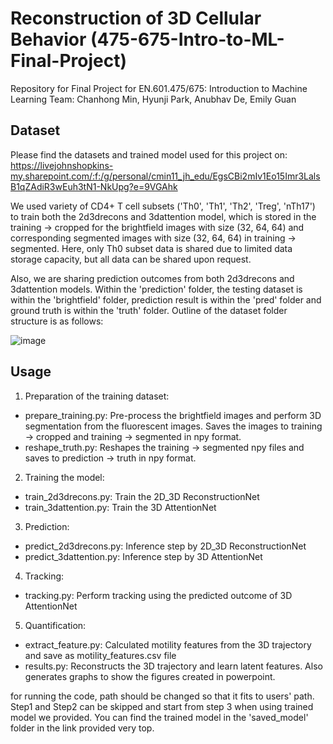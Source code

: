 # Reconstruction of 3D Cellular Behavior (475-675-Intro-to-ML-Final-Project)
Repository for Final Project for EN.601.475/675: Introduction to Machine Learning
Team: Chanhong Min, Hyunji Park, Anubhav De, Emily Guan

## Dataset
Please find the datasets and trained model used for this project on: https://livejohnshopkins-my.sharepoint.com/:f:/g/personal/cmin11_jh_edu/EgsCBi2mIv1Eo15Imr3LalsB1qZAdiR3wEuh3tN1-NkUpg?e=9VGAhk

We used variety of CD4+ T cell subsets ('Th0', 'Th1', 'Th2', 'Treg', 'nTh17') to train both the 2d3drecons and 3dattention model, which is stored in the training -> cropped for the brightfield images with size (32, 64, 64) and corresponding segmented images with size (32, 64, 64) in training -> segmented. Here, only Th0 subset data is shared due to limited data storage capacity, but all data can be shared upon request.

Also, we are sharing prediction outcomes from both 2d3drecons and 3dattention models. Within the 'prediction' folder, the testing dataset is within the 'brightfield' folder, prediction result is within the 'pred' folder and ground truth is within the 'truth' folder.
Outline of the dataset folder structure is as follows:

![image](https://github.com/user-attachments/assets/30f11c7c-95ee-49e2-9103-a3dbea2b969c)


## Usage
1. Preparation of the training dataset:
- prepare_training.py: Pre-process the brightfield images and perform 3D segmentation from the fluorescent images. Saves the images to training -> cropped and training -> segmented in npy format.
- reshape_truth.py: Reshapes the training -> segmented npy files and saves to prediction -> truth in npy format.

2. Training the model:
- train_2d3drecons.py: Train the 2D_3D ReconstructionNet
- train_3dattention.py: Train the 3D AttentionNet

3. Prediction:
- predict_2d3drecons.py: Inference step by 2D_3D ReconstructionNet
- predict_3dattention.py: Inference step by 3D AttentionNet

4. Tracking:
- tracking.py: Perform tracking using the predicted outcome of 3D AttentionNet

5. Quantification:
- extract_feature.py: Calculated motility features from the 3D trajectory and save as motility_features.csv file
- results.py: Reconstructs the 3D trajectory and learn latent features. Also generates graphs to show the figures created in powerpoint.

for running the code, path should be changed so that it fits to users' path. Step1 and Step2 can be skipped and start from step 3 when using trained model we provided. You can find the trained model in the 'saved_model' folder in the link provided very top.
